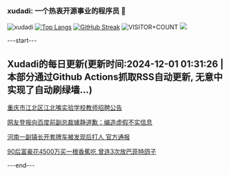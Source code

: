 ### xudadi: 一个热衷开源事业的程序员 👋

![xudadi](https://github-readme-stats-git-masterorgs-github-readme-stats-team.vercel.app/api?username=xudadi)
[![Top Langs](https://github-readme-stats.vercel.app/api/top-langs/?username=xudadi)](https://github.com/anuraghazra/github-readme-stats)
[![GitHub Streak](https://streak-stats.demolab.com?user=xudadi&locale=zh_Hans)](https://git.io/streak-stats)
![VISITOR+COUNT](https://komarev.com/ghpvc/?username=xudadi&label=VISITOR+COUNT)
![](https://raw.githubusercontent.com/xudadi/xudadi/main/assets/github-contribution-grid-snake.svg)


---start---

## Xudadi的每日更新(更新时间:2024-12-01 01:31:26 | 本部分通过Github Actions抓取RSS自动更新, 无意中实现了自动刷绿墙...)

[重庆市江北区江北嘴实验学校教师招聘公告](https://www.gongkaoleida.com/article/2213603)

[网友登报向百度前副总裁璩静道歉：编造虚假不实信息](https://m.163.com/news/article/JI8LLIUH051492T3.html)

[河南一副镇长开套牌车被发现后打人 官方通报](https://m.163.com/news/article/JI90E7UV0534A4SC.html)

[90后富豪花4500万买一根香蕉吃 曾连3次放巴菲特鸽子](https://m.163.com/news/article/JI8VG5EH0550A0OW.html)

---end---
